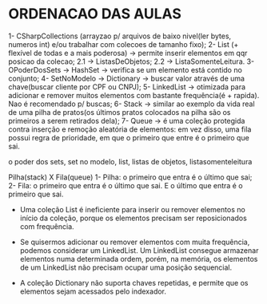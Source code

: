 # ORDENACAO DAS AULAS

1- CSharpCollections (arrayzao p/ arquivos de baixo nivel(ler bytes, numeros int) e/ou trabalhar com colecoes de tamanho fixo);
2- List (+ flexível de todas e a mais poderosa) -> permite inserir elementos em qqr posicao da colecao;
    2.1 -> ListasDeObjetos;
    2.2 -> ListaSomenteLeitura.
3- OPoderDosSets -> HashSet -> verifica se um elemento está contido no conjunto;
4- SetNoModelo -> Dictionary -> buscar valor através de uma chave(buscar cliente por CPF ou CNPJ);
5- LinkedList -> otimizada para adicionar e remover muitos elementos com bastante frequência(é + rapida). Nao é recomendado p/ buscas;
6- Stack -> similar ao exemplo da vida real de uma pilha de pratos(os últimos pratos colocados na pilha são os primeiros a serem retirados dela);
7- Queue -> é uma coleção protegida contra inserção e remoção aleatória de elementos: em vez disso, uma fila possui regra de prioridade, em que o primeiro que entre é o primeiro que sai.

o poder dos sets,
set no modelo, list, listas de objetos, listasomenteleitura


Pilha(stack) X Fila(queue)
1- Pilha: o primeiro que entra é o último que sai;
2- Fila: o primeiro que entra é o último que sai. E o último que entra é o primeiro que sai.


- Uma coleção List é ineficiente para inserir ou remover elementos no início da coleção, porque os elementos precisam ser reposicionados com frequência.

- Se quisermos adicionar ou remover elementos com muita frequência, podemos considerar um LinkedList.
    Um LinkedList consegue armazenar elementos numa determinada ordem, porém, na memória, os elementos de um LinkedList não precisam ocupar uma posição sequencial.

- A coleção Dictionary não suporta chaves repetidas, e permite que os elementos sejam acessados pelo indexador.